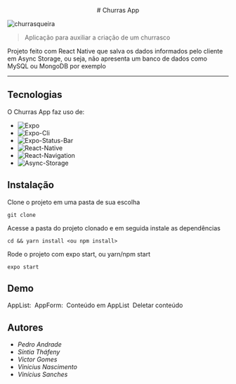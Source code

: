 <p align="center">
# Churras App 

![churrasqueira](https://user-images.githubusercontent.com/82671540/155353481-90ac25b7-c675-4bd4-9dbe-665bf36e9680.png)
</p>

> Aplicação para auxiliar a criação de um churrasco

Projeto feito com React Native que salva os dados informados pelo cliente em Async Storage, ou seja, não apresenta um banco de dados como MySQL ou MongoDB por exemplo

---

## Tecnologias

O Churras App faz uso de:

* ![Expo][expo]
* ![Expo-Cli][expo-cli]
* ![Expo-Status-Bar][expo-status-bar]
* ![React-Native][react-native]
* ![React-Navigation][react-navigation]
* ![Async-Storage][async-storage]

## Instalação

Clone o projeto em uma pasta de sua escolha
```
git clone
```

Acesse a pasta do projeto clonado e em seguida instale as dependências
```
cd && yarn install <ou npm install>
```

Rode o projeto com expo start, ou yarn/npm start
```
expo start
```

## Demo

AppList:
<img/>
AppForm:
<img/>
Conteúdo em AppList
<img/>
Deletar conteúdo
<img/>

## Autores

* *Pedro Andrade*
* *Síntia Tháfeny*
* *Victor Gomes*
* *Vinicius Nascimento*
* *Vinícius Sanches*


<!-- Imagens e Badges -->
[expo]: https://img.shields.io/badge/Expo-44.0.0-blue?style=for-the-badge
[expo-cli]: https://img.shields.io/badge/Expo_CLI-%5E5.1.2-blue?style=for-the-badge
[expo-status-bar]: https://img.shields.io/badge/Expo_Status_Bar-~1.2.0-blue?style=for-the-badge
[react-native]: https://img.shields.io/badge/React_Native-~0.64.3-blue?style=for-the-badge
[react-navigation]: https://img.shields.io/badge/React_Navigation-~6.x-blue?style=for-the-badge
[async-storage]: https://img.shields.io/badge/Async_Storage-~1.15.0-blue?style=for-the-badge
